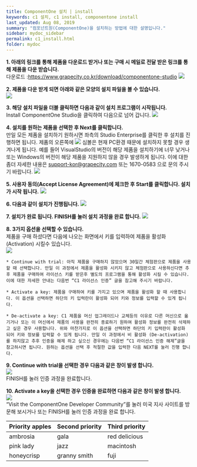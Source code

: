 ```yaml
---
title: ComponentOne 설치 | install
keywords: c1 설치, c1 install, componentone install
last_updated: Aug 08, 2019
summary: "컴포넌트원(ComponentOne)을 설치하는 방법에 대한 설명입니다."
sidebar: mydoc_sidebar
permalink: c1_install.html
folder: mydoc
---
```



**1. 아래의 링크를 통해 제품을 다운로드 받거나 또는 구매 시 메일로 전달 받은 링크를 통해 제품을 다운 받습니다.**  
    다운로드 :<https://www.grapecity.co.kr/download/componentone-studio>
    ![](https://www.grapecity.co.kr/images/training/c1/tc_winforms1-1-1.png)

  
  
**2. 제품을 다운 받게 되면 아래와 같은 모양의 설치 파일을 볼 수 있습니다.**  
    ![](https://www.grapecity.co.kr/images/training/c1/tc_winforms1-1-2.png)

  
  
**3. 해당 설치 파일을 더블 클릭하면 다음과 같이 설치 프로그램이 시작됩니다.**  
    Install ComponentOne Studio을 클릭하여 다음으로 넘어 갑니다.
    ![](https://www.grapecity.co.kr/images/training/c1/tc_winforms1-1-3.png)

  
  
**4. 설치를 원하는 제품을 선택한 후 Next를 클릭합니다.**  
    만일 모든 제품을 설치하기 원하시면 좌측의 Studio Enterprise를 클릭한 후 설치를 진행하면 됩니다. 제품의 오른쪽에  ![](https://www.grapecity.co.kr/images/training/ico_attention.png)  심볼은 현재 PC환경 때문에 설치하지 못할 경우 생겨나게 됩니다. 예를 들어 VisualStudio의 버전이 해당 제품을 설치하기에 너무 낮거나 또는 Windows의 버전이 해당 제품을 지원하지 않을 경우 발생하게 됩니다. 이에 대한 좀더 자세한 내용은 <support-kor@grapecity.com> 또는 1670-0583 으로 문의 주시기 바랍니다.
    ![](https://www.grapecity.co.kr/images/training/c1/tc_winforms1-1-4.png)

  
  
**5. 사용자 동의(Accept License Agreement)에 체크한 후 Start를 클릭합니다. 설치가 시작 됩니다.**
    ![](https://www.grapecity.co.kr/images/training/c1/tc_winforms1-1-5.png)

  
  
**6. 다음과 같이 설치가 진행됩니다.**
    ![](https://www.grapecity.co.kr/images/training/c1/tc_winforms1-1-6.png)

  
  
**7. 설치가 완료 됩니다. FINISH를 눌러 설치 과정을 완료 합니다.**
    ![](https://www.grapecity.co.kr/images/training/c1/tc_winforms1-1-7.png)

  
  
**8. 3가지 옵션을 선택할 수 있습니다.**  
    제품을 구매 하셨다면 다음에 나오는 화면에서 키를 입력하여 제품을 활성화(Activation) 시킬수 있습니다.  
    ![](https://www.grapecity.co.kr/images/training/c1/tc_winforms1-1-8.png)
    
    * Continue with trial: 아직 제품을 구매하지 않았으며 30일간 체험판으로 제품을 사용할 때 선택합니다. 만일 이 과정에서 제품을 활성화 시키지 않고 체험판으로 사용하신다면 추후 제품을 구매하여 라이선스 키를 받은후 별도의 프로그램을 통해 활성화 시킬 수 있습니다. 이에 대한 자세한 안내는 다음번 “C1 라이선스 인증” 글을 참고해 주시기 바랍니다.
    
    * Activate a key: 제품을 구매하여 키를 가지고 있으며 제품을 활성화 할 때 사용합니다. 이 옵션을 선택하면 하단의 키 입력란이 활성화 되어 키와 정보를 입력할 수 있게 됩니다.
    
    * De-activate a key: C1 제품을 머신 업그레이드나 교체등의 이유로 다른 머신으로 옮기거나 또는 이 머신에서 제품의 사용을 완전히 종료하기 원하여 활성화 정보를 완전히 삭제하고 싶은 경우 사용합니다. 위와 마찬가지로 이 옵션을 선택하면 하단의 키 입력란이 활성화 되어 키와 정보를 입력할 수 있게 됩니다. 만일 이 과정에서 비 활성화 (De-activation)를 하지않고 추후 인증을 해제 하고 싶으신 경우에는 다음번 “C1 라이선스 인증 해제”글을 참고하시면 됩니다. 원하는 옵션을 선택 후 적절한 값을 입력한 다음 NEXT를 눌러 진행 합니다.
  
**9. Continue with trial을 선택한 경우 다음과 같은 창이 발생 합니다.**  
    ![](https://www.grapecity.co.kr/images/training/c1/tc_winforms1-1-9.png)  
    FINISH를 눌러 인증 과정을 완료합니다.
  
**10. Activate a key을 선택한 경우 인증을 완료하면 다음과 같은 창이 발생 합니다.**  
    ![](https://www.grapecity.co.kr/images/training/c1/tc_winforms1-1-10.png)  
    “Visit the ComponentOne Developer Community”를 눌러 미국 지사 사이트를 방문해 보시거나 또는 FINISH를 눌러 인증 과정을 완료 합니다.

| Priority apples | Second priority | Third priority |
|-------|--------|---------|
| ambrosia | gala | red delicious |
| pink lady | jazz | macintosh |
| honeycrisp | granny smith | fuji |